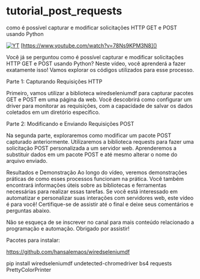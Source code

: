 # tutorial_post_requests
como é possível capturar e modificar solicitações HTTP GET e POST usando Python

[![YT](https://i.ytimg.com/vi/78Ns9KPM3N8/maxresdefault.jpg)](https://www.youtube.com/watch?v=78Ns9KPM3N8)
[https://www.youtube.com/watch?v=78Ns9KPM3N8]()

Você já se perguntou como é possível capturar e modificar solicitações HTTP GET e POST usando Python? Neste vídeo, você aprenderá a fazer exatamente isso! Vamos explorar os códigos utilizados para esse processo.

Parte 1: Capturando Requisições HTTP

Primeiro, vamos utilizar a biblioteca wiredseleniumdf para capturar pacotes GET e POST em uma página da web.
Você descobrirá como configurar um driver para monitorar as requisições, com a capacidade de salvar os dados coletados em um diretório específico.

Parte 2: Modificando e Enviando Requisições POST

Na segunda parte, exploraremos como modificar um pacote POST capturado anteriormente.
Utilizaremos a biblioteca requests para fazer uma solicitação POST personalizada a um servidor web.
Aprenderemos a substituir dados em um pacote POST e até mesmo alterar o nome do arquivo enviado.

Resultados e Demonstração
Ao longo do vídeo, veremos demonstrações práticas de como esses processos funcionam na prática.
Você também encontrará informações úteis sobre as bibliotecas e ferramentas necessárias para realizar essas tarefas.
Se você está interessado em automatizar e personalizar suas interações com servidores web, este vídeo é para você! Certifique-se de assistir até o final e deixe seus comentários e perguntas abaixo.

Não se esqueça de se inscrever no canal para mais conteúdo relacionado a programação e automação. Obrigado por assistir!

Pacotes para instalar:

https://github.com/hansalemaos/wiredseleniumdf

pip install wiredseleniumdf undetected-chromedriver bs4 requests PrettyColorPrinter 




